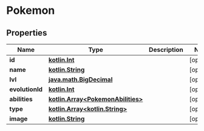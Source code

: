 # Pokemon

## Properties
Name | Type | Description | Notes
------------ | ------------- | ------------- | -------------
**id** | [**kotlin.Int**](.md) |  |  [optional]
**name** | [**kotlin.String**](.md) |  |  [optional]
**lvl** | [**java.math.BigDecimal**](java.math.BigDecimal.md) |  |  [optional]
**evolutionId** | [**kotlin.Int**](.md) |  |  [optional]
**abilities** | [**kotlin.Array&lt;PokemonAbilities&gt;**](PokemonAbilities.md) |  |  [optional]
**type** | [**kotlin.Array&lt;kotlin.String&gt;**](.md) |  |  [optional]
**image** | [**kotlin.String**](.md) |  |  [optional]
